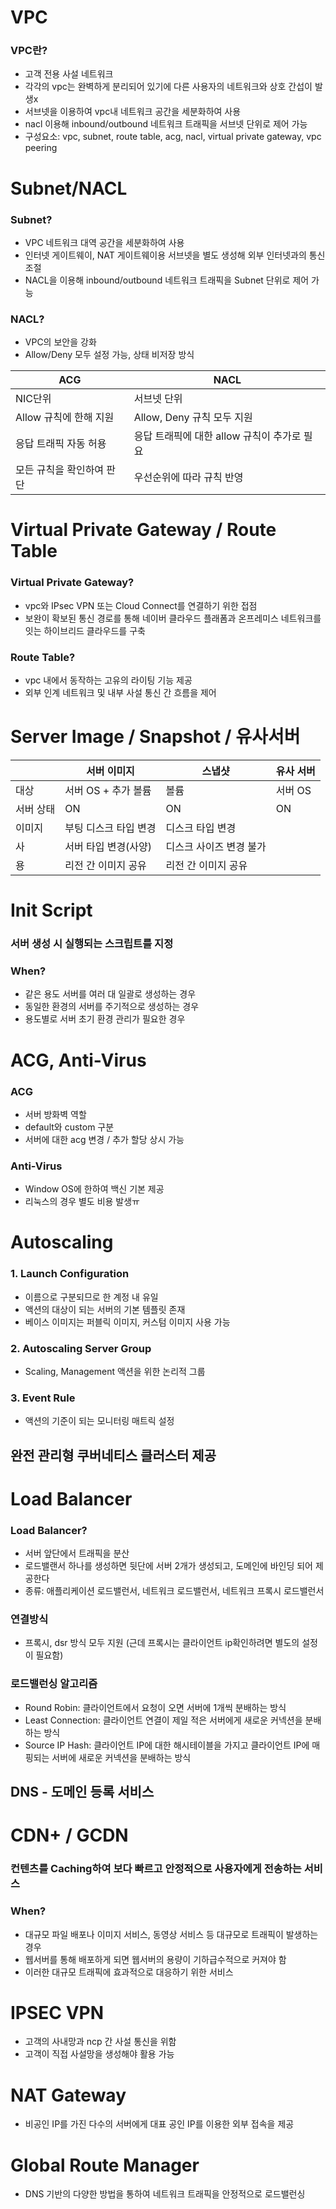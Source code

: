 # VPC

### VPC란?

- 고객 전용 사설 네트워크
- 각각의 vpc는 완벽하게 분리되어 있기에 다른 사용자의 네트워크와 상호 간섭이 발생x
- 서브넷을 이용하여 vpc내 네트워크 공간을 세분화하여 사용
- nacl 이용해 inbound/outbound 네트워크 트래픽을 서브넷 단위로 제어 가능
- 구성요소: vpc, subnet, route table, acg, nacl, virtual private gateway, vpc peering

# Subnet/NACL

### Subnet?

- VPC 네트워크 대역 공간을 세분화하여 사용
- 인터넷 게이트웨이, NAT 게이트웨이용 서브넷을 별도 생성해 외부 인터넷과의 통신 조절
- NACL을 이용해 inbound/outbound 네트워크 트래픽을 Subnet 단위로 제어 가능

### NACL?

- VPC의 보안을 강화
- Allow/Deny 모두 설정 가능, 상태 비저장 방식

| ACG | NACL |
| --- | --- |
| NIC단위 | 서브넷 단위 |
| Allow 규칙에 한해 지원 | Allow, Deny 규칙 모두 지원 |
| 응답 트래픽 자동 허용 | 응답 트래픽에 대한 allow 규칙이 추가로 필요 |
| 모든 규칙을 확인하여 판단 | 우선순위에 따라 규칙 반영 |

# Virtual Private Gateway / Route Table

### Virtual Private Gateway?

- vpc와 IPsec VPN 또는 Cloud Connect를 연결하기 위한 접점
- 보완이 확보된 통신 경로를 통해 네이버 클라우드 플래폼과 온프레미스 네트워크를 잇는 하이브리드 클라우드를 구축

### Route Table?

- vpc 내에서 동작하는 고유의 라이팅 기능 제공
- 외부 인계 네트워크 및 내부 사설 통신 간 흐름을 제어

# Server Image / Snapshot / 유사서버

|  | 서버 이미지 | 스냅샷 | 유사 서버 |
| --- | --- | --- | --- |
| 대상 | 서버 OS + 추가 볼륨 | 볼륨 | 서버 OS |
| 서버 상태 | ON | ON | ON |
| 이미지 | 부팅 디스크 타입 변경 | 디스크 타입 변경 |  |
| 사 | 서버 타입 변경(사양) | 디스크 사이즈 변경 불가 |  |
| 용 | 리전 간 이미지 공유 | 리전 간 이미지 공유 |  |

# Init Script

### 서버 생성 시 실행되는 스크립트를 지정

### When?

- 같은 용도 서버를 여러 대 일괄로 생성하는 경우
- 동일한 환경의 서버를 주기적으로 생성하는 경우
- 용도별로 서버 초기 환경 관리가 필요한 경우

# ACG, Anti-Virus

### ACG

- 서버 방화벽 역할
- default와 custom 구분
- 서버에 대한 acg 변경 / 추가 할당 상시 가능

### Anti-Virus

- Window OS에 한하여 백신 기본 제공
- 리눅스의 경우 별도 비용 발생ㅠ

# Autoscaling

### 1. Launch Configuration

- 이름으로 구분되므로 한 계정 내 유일
- 액션의 대상이 되는 서버의 기본 템플릿 존재
- 베이스 이미지는 퍼블릭 이미지, 커스텀 이미지 사용 가능

### 2. Autoscaling Server Group

- Scaling, Management 액션을 위한 논리적 그룹

### 3. Event Rule

- 액션의 기준이 되는 모니터링 매트릭 설정

## 완전 관리형 쿠버네티스 클러스터 제공

# Load Balancer

### Load Balancer?

- 서버 앞단에서 트래픽을 분산
- 로드밸랜서 하나를 생성하면 뒷단에 서버 2개가 생성되고, 도메인에 바인딩 되어 제공한다
- 종류: 애플리케이션 로드밸런서, 네트워크 로드밸런서, 네트워크 프록시 로드밸런서

### 연결방식

- 프록시, dsr 방식 모두 지원 (근데 프록시는 클라이언트 ip확인하려면 별도의 설정이 필요함)

### 로드밸런싱 알고리즘

- Round Robin: 클라이언트에서 요청이 오면 서버에 1개씩 분배하는 방식
- Least Connection: 클라이언트 연결이 제일 적은 서버에게 새로운 커넥션을 분배하는 방식
- Source IP Hash: 클라이언트 IP에 대한 해시테이블을 가지고 클라이언트 IP에 매핑되는 서버에 새로운 커넥션을 분배하는 방식

## DNS - 도메인 등록 서비스

# CDN+ / GCDN

### 컨텐츠를 Caching하여 보다 빠르고 안정적으로 사용자에게 전송하는 서비스

### When?

- 대규모 파일 배포나 이미지 서비스, 동영상 서비스 등 대규모로 트래픽이 발생하는 경우
- 웹서버를 통해 배포하게 되면 웹서버의 용량이 기하급수적으로 커져야 함
- 이러한 대규모 트래픽에 효과적으로 대응하기 위한 서비스

# IPSEC VPN

- 고객의 사내망과 ncp 간 사설 통신을 위함
- 고객이 직접 사설망을 생성해야 활용 가능

# NAT Gateway

- 비공인 IP를 가진 다수의 서버에게 대표 공인 IP를 이용한 외부 접속을 제공

# Global Route Manager

- DNS 기반의 다양한 방법을 통하여 네트워크 트래픽을 안정적으로 로드밸런싱